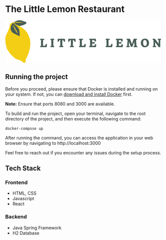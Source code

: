 # The Little Lemon Restaurant 

![Logo Image of Little Lemon Restaurant](/Client/src/components/site-layout/assets/logo.png?raw=true "Optional Title")

## Running the project

Before you proceed, please ensure that Docker is installed and running on your system. If not, you can [download and install Docker](https://www.docker.com/get-started) first.

**Note:** Ensure that ports 8080 and 3000 are available.

To build and run the project, open your terminal, navigate to the root directory of the project, and then execute the following command:

```
docker-compose up
```

After running the command, you can access the application in your web browser by navigating to http://localhost:3000

Feel free to reach out if you encounter any issues during the setup process.

## Tech Stack

### Frontend
- HTML, CSS
- Javascript
- React

### Backend
- Java Spring Framework
- H2 Database
